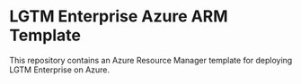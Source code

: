 # LGTM Enterprise Azure ARM Template
This repository contains an Azure Resource Manager template for deploying LGTM Enterprise on Azure.
